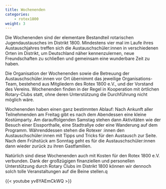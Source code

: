 ```yaml
---
title: Wochenenden
categories:
    - rotex1800
weight: 3
---
```

Die Wochenenden sind der elementare Bestandteil rotarischen Jugendaustausches im Distrikt 1800. Mindestens vier mal im Laufe ihres Austauschjahres treffen sich die
Austauschschüler:innen in verschiedenen Orten im Distrikt, um Deutschland näher kennenzulernen, neue Freundschaften zu schließen und gemeinsam eine wunderbare Zeit zu haben.

Die Organisation der Wochenenden sowie die Betreuung der Austauschschüler.innen vor Ort übernimmt das jeweilige Organisations-Team, bestehend aus Mitgliedern des Rotex 1800 e.V., und der Vorstand des Vereins. Wochenenden finden in der Regel in Kooperation mit örtlichen Rotary-Clubs statt, ohne deren Unterstützung die Durchführung nicht möglich wäre.

Wochenenden haben einen ganz bestimmten Ablauf: Nach Ankunft aller Teilnehmenden am Freitag gibt es nach dem Abendessen eine kleine Kostümparty. Am darauffolgenden Samstag stehen dann Aktivitäten wie der Besuch einer Eissporthalle, eine Stadtrallye oder eine Wanderung auf dem Programm. Währenddessen stehen die Rotexer :innen den Austauschschüler:innen mit Tipps und Tricks für den Austausch zur Seite. Nach dem Frühstück am Sonntag geht es für die Austauschschüler:innen dann wieder zurück zu ihren Gastfamilien.

Natürlich sind diese Wochenenden auch mit Kosten für den Rotex 1800 e.V. verbunden. Dank der großzügigen finanziellen und personellen Unterstützung durch Rotary Clubs im Distrikt 1800 können wir dennoch solch tolle Veranstaltungen auf die Beine stellen.q

{{<  youtube yv8YAEmCkWQ >}}